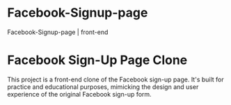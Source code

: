 # Facebook-Signup-page
Facebook-Signup-page |  front-end 


# Facebook Sign-Up Page Clone

This project is a front-end clone of the Facebook sign-up page. It's built for practice and educational purposes, mimicking the design and user experience of the original Facebook sign-up form.

